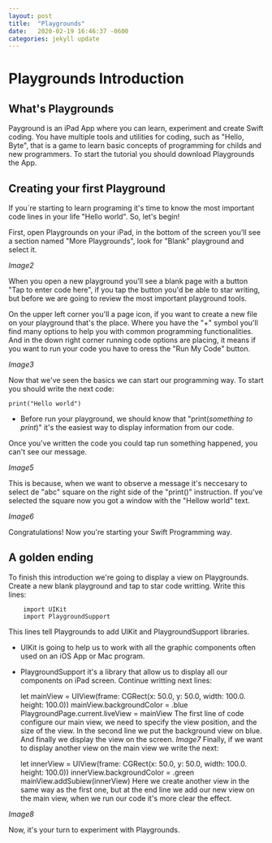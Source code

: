 ```yaml
---
layout: post
title:  "Playgrounds"
date:   2020-02-19 16:46:37 -0600
categories: jekyll update
---
```

#  Playgrounds Introduction

## What's Playgrounds
Payground is an iPad App where you can learn, experiment and create Swift coding. You have multiple tools and utilities for coding, such as "Hello, Byte", that is a game to learn basic concepts of programming for childs and new programmers. To start the tutorial you should download Playgrounds the App.

## Creating your first Playground
If you´re starting to learn programing it's time to know the most important code lines in your life "Hello world". So, let's begin! 

First, open Playgrounds on your iPad, in the bottom of the screen you'll see a section named "More Playgrounds", look for "Blank" playground and select it.

*Image2*

When you open a new playground you'll see a blank page with a button "Tap to enter code here", if you tap the button you'd be able to star writing, but before we are going to review the most important playground tools.

On the upper left corner you'll a page icon, if you want to create a new file on your playground that's the place. Where you have the "+" symbol you'll find many options to help you with common programming functionalities. And in the down right corner running code options are placing, it means if you want to run your code you have to oress the "Run My Code"  button.

*Image3*

Now that we've seen the basics we can start our programming way. To start you should write the next code:

    print("Hello world")

* Before run your playground, we should know that "print(*something to print*)" it's the easiest way to display information from our code.

Once you've written the code you could tap run something happened, you can't see our message. 

*Image5*

This is because, when we want to observe a message it's neccesary to select de "abc" square on the right side of the "print()" instruction. If you've selected the square now you got a window with the "Hellow world" text.

*Image6*

Congratulations! Now you're starting your Swift Programming way.

## A golden ending
To finish this introduction we're going to display a view on Playgrounds. Create a new blank playground and tap to star code writting. Write this lines:
```
    import UIKit
    import PlaygroundSupport
```
This lines tell Playgrounds to  add UIKit and PlaygroundSupport libraries.
* UIKit is going to help us to work with all the graphic components often used on an iOS App or Mac program.
* PlaygroundSupport it's a library that allow us to display all our components on iPad screen.
Continue writting next lines:

    let mainView = UIView(frame: CGRect(x: 50.0, y: 50.0, width: 100.0. height: 100.0))
    mainView.backgroundColor = .blue
    PlaygroundPage.current.liveView = mainView
   The first line of code configure our main view, we need to specify  the view position, and the size of the view. In the second line we put the background view on blue. And finally we display the view on the screen.
*Image7*
Finally, if we want to display another view on the main view we write the next:

    let innerView = UIView(frame: CGRect(x: 50.0, y: 50.0, width: 100.0. height: 100.0))
    innerView.backgroundColor = .green
    mainView.addSubiew(innerView)
Here we create another view in the same way as the first one, but at the end line we add our new view on the main view, when we run our code it's more clear the effect.

 *Image8*

Now, it's your turn to experiment with Playgrounds.

 
